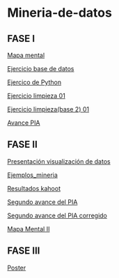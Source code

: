 # Mineria-de-datos

## FASE I
[Mapa mental](https://github.com/AranzaEsteban/Mineria-de-datos/blob/main/MapaMental_I.pdf)

[Ejercicio base de datos](https://github.com/AranzaEsteban/Mineria-de-datos/blob/main/Ej1_BasesDatos_Equipo_1.pdf)

[Ejercico de Python](https://github.com/AranzaEsteban/Mineria-de-datos/blob/main/Ejercicios%20de%20python.ipynb)

[Ejercicio limpieza 01](https://github.com/AranzaEsteban/Mineria-de-datos/blob/main/Ej_Limpieza_01.ipynb)

[Ejercicio limpieza(base 2) 01](https://github.com/AranzaEsteban/Mineria-de-datos/blob/main/Ej_Limpieza(base2)_01.ipynb)

[Avance PIA](https://github.com/AranzaEsteban/Mineria-de-datos/blob/main/Avance_PIA_Equipo1%20(1).ipynb)

## FASE II
[Presentación visualización de datos](https://github.com/AranzaEsteban/Mineria-de-datos/blob/main/Presentación_Visualización_01.pdf)

[Ejemplos_mineria](https://github.com/AranzaEsteban/Mineria-de-datos/blob/main/Ejemplos_miner%C3%ADa.ipynb)

[Resultados kahoot](https://github.com/AranzaEsteban/Mineria-de-datos/blob/main/Resultados%20kahoot%20visualización.pdf)

[Segundo avance del PIA](https://github.com/AranzaEsteban/Mineria-de-datos/blob/main/AvancePIA_II_Grupo3_01.ipynb)

[Segundo avance del PIA corregido](https://github.com/AranzaEsteban/Mineria-de-datos/blob/main/AvancePIA_II_Grupo3_01_Corregido.ipynb)


[Mapa Mental II](https://github.com/AranzaEsteban/Mineria-de-datos/blob/main/Tecnicas%20de%20mineria%20de%20datos.pdf)


## FASE III

[Poster](https://github.com/AranzaEsteban/Mineria-de-datos/blob/main/Avance%20poster.pdf)
